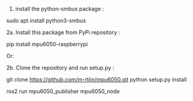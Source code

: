 1. install the python-smbus package :

sudo apt install python3-smbus

2a. Install this package from PyPi repository :

pip install mpu6050-raspberrypi

Or:

2b. Clone the repository and run setup.py :

git clone https://github.com/m-rtijn/mpu6050.git
python setup.py install



ros2 run mpu6050_publisher mpu6050_node
